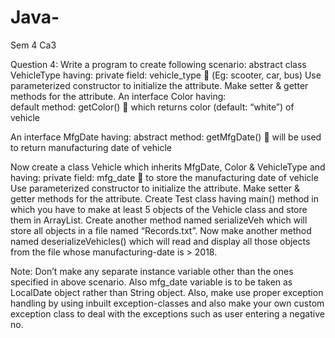 # Java-
Sem 4 Ca3


Question 4:
Write a program to create following scenario: abstract class VehicleType having: private field:  vehicle_type  (Eg:  scooter, car, bus) Use parameterized constructor to initialize the attribute. Make setter & getter methods for the attribute. 
An interface Color having:  
 default method: getColor()   which returns color (default: “white”) of vehicle 
 
An interface MfgDate having: 
 abstract method:      getMfgDate()      will be used to return manufacturing date of vehicle 
 
Now create a class Vehicle which inherits MfgDate, Color & VehicleType and having: 
 private field:  mfg_date  to store the manufacturing date of vehicle Use parameterized constructor to initialize the attribute. Make setter & getter methods for the attribute. 
Create Test class having main() method in which you have to make at least 5 objects of the Vehicle class and store them in ArrayList. Create another method named serializeVeh
which will store all objects in a file named “Records.txt”. Now make another method named deserializeVehicles() which will read and display all those objects from the file whose manufacturing-date is > 2018. 
 
Note:  Don’t make any separate instance variable other than the ones specified in above scenario. Also mfg_date variable is to be taken as LocalDate object rather than String object. Also, make use proper exception handling by using inbuilt exception-classes and also make your own custom exception class to deal with the exceptions such as user entering a negative no.
